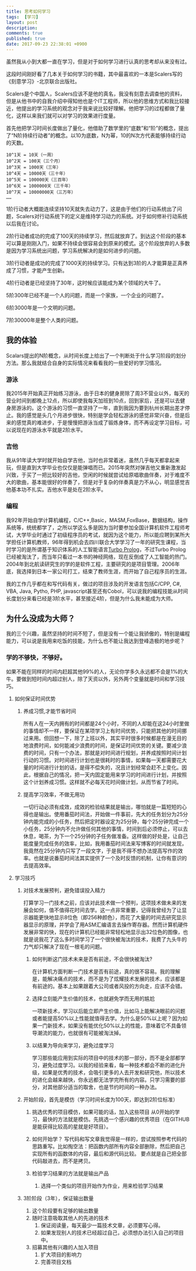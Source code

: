 ```yaml
---
title: 思考如何学习
tags:  [学习]
layout: post
description: 
comments: true
published: true
date: 2017-09-23 22:38:01 +0900
---
```


虽然我从小到大都一直在学习，但是对于如何学习进行认真的思考却从来没有过。

这段时间刚好看了几本关于如何学习的书籍，其中最喜欢的一本是Scalers写的《刻意学习》-北京联合出版社。

Scalers是个中国人，Scalers应该不是他的真名，我没有刻意去调查他的资料，但是从他书中的自我介绍中得知他也是个IT工程师，所以他的思维方式和我比较接近，他提出的学习系统的观念对于我来说比较好理解。他把学习的过程都做了量化，这样以来我们就可以对学习的效果进行度量。

首先他把学习时间长度做出了量化，他借助了数学里的“底数”和“阶”的概念，提出了“N阶持续行动者”的概念。以10为底数，N为幂，10的N次方代表能够持续行动的天数。

```
10^1天 = 10天（一周）
10^2天 = 100天（三个月）
10^3天 = 1000天（三年）
10^4天 = 10000天（三十年）
10^5天 = 100000天（三百年）
10^6天 = 1000000天（三千年）
10^7天 = 10000000天（三万年）
……
```

1阶行动者大概能连续坚持10天就失去动力了，这是由于他们的行动系统出了问题，Scalers对行动系统下的定义是维持学习动力的系统。对于如何修补行动系统以后我在讨论。

2阶行动者成功的完成了100天的持续学习，然后就放弃了。到达这个阶段的基本可以算是刚刚入门，如果不持续会很容易会到原来的模式。这个阶段放弃的人多数是因为学习系统出问题，学习系统解决的是如何进步的问题。

3阶行动者是成功的完成了1000天的持续学习。只有达到3阶的人才能算是正真养成了习惯，才能产生创新。

4阶行动者是已经坚持了30年，这时候应该能成为某个领域的大牛了。

5阶300年已经不是一个人的问题，而是一个家族，一个企业的问题了。

6阶3000年是一个文明的问题。

7阶30000年是整个人类的问题。

## 我的体验

Scalars提出的N阶概念，从时间长度上给出了一个判断处于什么学习阶段的划分方法。那么我就结合自身的实际情况来看看我的一些爱好的学习情况。

### 游泳

我2015年开始真正开始练习游泳，由于日本的健身房除了周3不营业以外，每天的营业时间到都晚上12点，所以即使我每天加班到10点，回到家后，还是可以去健身房游泳的。这个游泳的习惯一直坚持了一年，直到我因为要到杭州长期出差才停止。我的感觉是头几个月进步很快，特别是学会轻松游泳的感觉非常兴奋，但是后来的感觉真的难进步，于是慢慢把游泳当成了锻炼身体，而不再设定学习目标，可以说现在的游泳水平就是2阶水平。

### 吉他

我从91年读大学时就开始自学吉他，当时也非常着迷，虽然几乎每天都拿起来玩，但是直到大学毕业也仅仅是能弹唱而已。2015年突然对弹吉他又重新激发起兴致，于买了一把比较好的吉他，空闲的时候就尝试给原唱歌曲伴奏，对于难度不大的歌曲，基本能很好的伴奏了，但是对于复杂的伴奏真是力不从心，明显感觉吉他基本功不扎实。吉他水平是处在2阶水平。

### 编程

我92年开始自学计算机编程，C/C++,Basic，MASM,FoxBase，数据结构，操作系统等，统统都学了，之所以学这么多是因为当时要参加全国计算机软件工程师考试，大学毕业时通过了初级程序员的考试，就因为这个能力，所以能应聘到某所大学担任计算机教师，96年得到机会去四川联合大学学习了一年的研究生课程，当时学习的是所谓基于知识体系的人工智能语言[Turbo Prolog](https://zh.wikipedia.org/wiki/Visual_Prolog)，不过Turbo Prolog已经被淘汰了，而当年只看过一本书的神经网络，现在反倒成了人工智能的热门。2004年到北航读研究生的学的是软件工程，主要研究的是项目管理。2006年底，我选择到日本一家公司打工，结束了教师生涯，而开始了自己程序员的生涯。

我的工作几乎都在和写代码有关，做过的项目涉及的开发语言包括C/CPP, C#, VBA, Java, Pytho, PHP, javascript甚至还有Cobol，可以说我的编程技能从时间长度划分来看已经是3阶水平，甚至接近4阶，但是为什么我未能成为大师。

## 为什么没成为大师？

我的三个兴趣，虽然坚持的时间不短了，但是没有一个能让我骄傲的，特别是编程能力，可以说是我用来吃饭的技能，为什么也不能让我达到登峰造极的地步呢？

### 学的不够快，不够好。

如果不能在同样的时间内赶超其他99%的人，无论你学多久永远都不会是1%的大牛。要做到短时间内超过别人，除了天资以外，另外两个变量就是时间和学习技巧。

1. 如何保证时间优势
    1. 养成习惯,才能节省时间

        所有人在一天内拥有的时间都是24个小时，不同的人却能在这24小时里做的事情却不一样，要保证在某项学习上有时间优势，只能把其他的时间挪过来用。但回想一下，除了上班以外，其实平时很多时候都是在漫无目的地浪费时间，如何能减少浪费的时间，是保证时间优势的关键。要减少浪费的时间，只有一个办法，那就是对时间进行规划，并养成按照时间计划行动的习惯。对时间进行计划也是很耗时的事情，如果每一天都需要花大量的时间进行计划的话，是得不偿失的，况且计划经常会赶不上变化。因此，根据自己的情况，把一天内固定能用来学习的时间进行计划，并按照这个计划养成习惯。这样就不必每天花时间做计划，从而节省了时间。

    1. 提高学习效率，不做无用功

        一切行动必须有成效，成效的检验结果就是输出，哪怕就是一篇短短的心得也是输出。使用番茄时间法，开始做一件事前，先大的任务划分为25分钟内能完成的小任务，然后把定时器设定为25分钟，每个25分钟完成一个小任务，25分钟内不允许做任何其他的事情，时间到后必须停止，可以去休息，喝茶，为下一个25分钟的子任务做准备。这样做的好处是，让自己能度量完成任务的效率，比如，我用番茄时间法来写博客的时间就发现，我竟然在25分钟内只写了一段文字，于是我不得不想办法提高写作的效率。也就是说番茄时间法其实提供了一个及时反馈的机制，让你有意识的去提高效率。

1. 学习技巧

    1. 对技术发展预判，避免错误投入精力

        打算学习一门技术之前，应该对此技术做一个预判，这项技术做未来的发展会如何，值不值得花时间去学。这一点非常重要，记得我曾经为了让显示器能更快地显示8位色（即256种颜色），而花了大量的时间去研究显示器显示的原理，并学会了用ASM汇编语言去操作寄存器。然而计算机硬件发展非常的快，现在的计算机已经能非常轻松地显示出32位色的图像，也就是说我花了这么多时间学习了一个很快被淘汰的技术，我费了九头牛的力气却只解决了现在一根毛的问题。

        1. 如何判断这门技术未来是否有前途，不会很快被淘汰?

            在计算机方面判断一门技术是否有前途，真的很不容易。我的理解是，能解决痛点的技术，而不是为了炫耀技术发展的技术，应该都是有前途的。基本上如果跟着大公司或者风投的方向走，应该不会错。

        1. 选择立刻能产生价值的技术，也就避免学而无用的尴尬

            一项新技术，学习以后能立即产生价值，比如马上能解决眼前的问题或者能提高50%以上性能就值得去学。为什么是50%以上呢？因为如果一门新技术，如果没有能优化50%以上的性能，意味着它不具备领导潮流的能力，也就很有可能被淘汰掉。

        1. 以结果为导向来学习，避免过度学习

            学习那些能应用到实际的项目中的技术的那一部分，而不是全部都学习，避免过度学习。以我的经验来看，每一种技术都会不断的进化升级，如果是优秀的技术，会吸引更多的人去开发和研究他，所以技术的进化会越来越快，你永远都无法学完所有的内容。只学习需要的部分，对其他部分适当的取舍，也是节约时间的一种办法。

    1. 开始阶段，首先是模仿（学习时间长度为100天，即达到2阶位标准）

        1. 挑选优秀的项目模仿，如果可能的话，加入这些项目
            从0开始的学习，最快的方法就是模仿。先挑选一个感兴趣的优秀项目（在GITHUB是能获得比较高的星就是好项目）。
        1. 如何开始学？
            写代码和写文章我觉得是一样的，尝试按照参考代码的思路重写。比如掏空法：把函数内部所有内容全部删除，然后把自己实现所有的函数体的内容，最后和源代码比较。
            要点就是自己把全部代码敲进去，而不是拷贝。

        1. 检验学习结果的方法就是输出产品
            1. 选择一个类似的项目开始作为作业，用来检验学习结果
    1. 3阶阶段（3年），保证输出数量
        1. 这个阶段要有足够的输出数量
        1. 随时注意吸取其他人的先进的技术
            1. 保证阅读量，每天最少一篇技术文章，必须要写心得。
            1. 如果发现别人的技术已经超过自己，必须想办法引入自己的项目中。
        1. 招募其他有兴趣的人加入项目
            1. 扩大项目的影响力
            1. 完善项目文档

